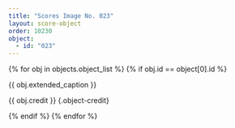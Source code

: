 ```yaml
---
title: "Scores Image No. 023"
layout: score-object
order: 10230
object:
  - id: "023"
---
```


{% for obj in objects.object_list %}
{% if obj.id == object[0].id %}

{{ obj.extended_caption }}

{{ obj.credit }} {.object-credit}

{% endif %}
{% endfor %}
